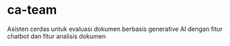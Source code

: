 # ca-team
Asisten cerdas untuk evaluasi dokumen berbasis generative AI dengan fitur chatbot dan fitur analisis dokumen
